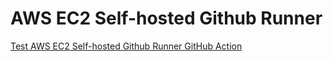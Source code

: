# AWS EC2 Self-hosted Github Runner
[Test AWS EC2 Self-hosted Github Runner GitHub Action](sustainable-computing-io/aws_ec2_self_hosted_runner)
